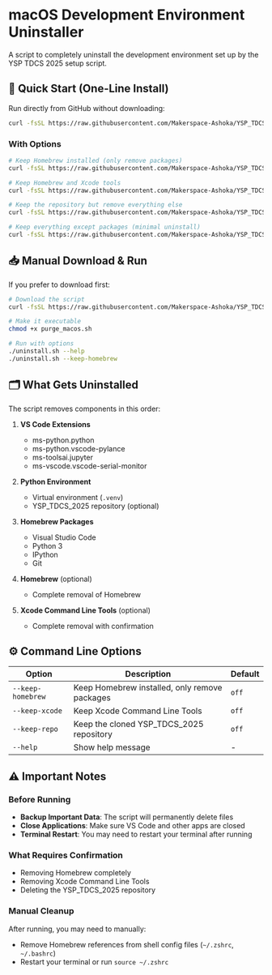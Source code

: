 # macOS Development Environment Uninstaller

A script to completely uninstall the development environment set up by the YSP TDCS 2025 setup script.

## 🚀 Quick Start (One-Line Install)

Run directly from GitHub without downloading:

```bash
curl -fsSL https://raw.githubusercontent.com/Makerspace-Ashoka/YSP_TDCS_2025/init_setup_edition_2/Scripts/macos/purge_macos.sh | bash
```

### With Options

```bash
# Keep Homebrew installed (only remove packages)
curl -fsSL https://raw.githubusercontent.com/Makerspace-Ashoka/YSP_TDCS_2025/init_setup_edition_2/Scripts/macos/purge_macos.sh | bash -s -- --keep-homebrew

# Keep Homebrew and Xcode tools
curl -fsSL https://raw.githubusercontent.com/Makerspace-Ashoka/YSP_TDCS_2025/init_setup_edition_2/Scripts/macos/purge_macos.sh | bash -s -- --keep-homebrew --keep-xcode

# Keep the repository but remove everything else
curl -fsSL https://raw.githubusercontent.com/Makerspace-Ashoka/YSP_TDCS_2025/init_setup_edition_2/Scripts/macos/purge_macos.sh | bash -s -- --keep-repo

# Keep everything except packages (minimal uninstall)
curl -fsSL https://raw.githubusercontent.com/Makerspace-Ashoka/YSP_TDCS_2025/init_setup_edition_2/Scripts/macos/purge_macos.sh | bash -s -- --keep-homebrew --keep-xcode --keep-repo
```

## 📥 Manual Download & Run

If you prefer to download first:

```bash
# Download the script
curl -fsSL https://raw.githubusercontent.com/Makerspace-Ashoka/YSP_TDCS_2025/init_setup_edition_2/Scripts/macos/purge_macos.sh -o purge_macos.sh

# Make it executable
chmod +x purge_macos.sh

# Run with options
./uninstall.sh --help
./uninstall.sh --keep-homebrew
```

## 🗂️ What Gets Uninstalled

The script removes components in this order:

1. **VS Code Extensions**
   - ms-python.python
   - ms-python.vscode-pylance  
   - ms-toolsai.jupyter
   - ms-vscode.vscode-serial-monitor

2. **Python Environment**
   - Virtual environment (`.venv`)
   - YSP_TDCS_2025 repository (optional)

3. **Homebrew Packages**
   - Visual Studio Code
   - Python 3
   - IPython
   - Git

4. **Homebrew** (optional)
   - Complete removal of Homebrew

5. **Xcode Command Line Tools** (optional)
   - Complete removal with confirmation

## ⚙️ Command Line Options

| Option | Description | Default |
|--------|-------------|---------|
| `--keep-homebrew` | Keep Homebrew installed, only remove packages | `off` |
| `--keep-xcode` | Keep Xcode Command Line Tools | `off` |
| `--keep-repo` | Keep the cloned YSP_TDCS_2025 repository | `off` |
| `--help` | Show help message | - |


## ⚠️ Important Notes

### Before Running
- **Backup Important Data**: The script will permanently delete files
- **Close Applications**: Make sure VS Code and other apps are closed
- **Terminal Restart**: You may need to restart your terminal after running

### What Requires Confirmation
- Removing Homebrew completely
- Removing Xcode Command Line Tools  
- Deleting the YSP_TDCS_2025 repository

### Manual Cleanup
After running, you may need to manually:
- Remove Homebrew references from shell config files (`~/.zshrc`, `~/.bashrc`)
- Restart your terminal or run `source ~/.zshrc`
